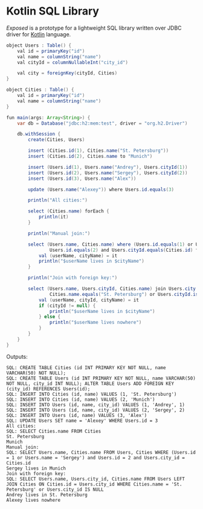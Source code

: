 Kotlin SQL Library
==================

_Exposed_ is a prototype for a lightweight SQL library written over JDBC driver for [Kotlin](https://github.com/JetBrains/kotlin) language.

```java
object Users : Table() {
    val id = primaryKey("id")
    val name = columnString("name")
    val cityId = columnNullableInt("city_id")

    val city = foreignKey(cityId, Cities)
}

object Cities : Table() {
    val id = primaryKey("id")
    val name = columnString("name")
}

fun main(args: Array<String>) {
    var db = Database("jdbc:h2:mem:test", driver = "org.h2.Driver")

    db.withSession {
        create(Cities, Users)

        insert (Cities.id(1), Cities.name("St. Petersburg"))
        insert (Cities.id(2), Cities.name to "Munich")

        insert (Users.id(1), Users.name("Andrey"), Users.cityId(1))
        insert (Users.id(2), Users.name("Sergey"), Users.cityId(2))
        insert (Users.id(3), Users.name("Alex"))

        update (Users.name("Alexey")) where Users.id.equals(3)

        println("All cities:")

        select (Cities.name) forEach {
            println(it)
        }

        println("Manual join:")

        select (Users.name, Cities.name) where (Users.id.equals(1) or Users.name.equals("Sergey")) and
                Users.id.equals(2) and Users.cityId.equals(Cities.id) forEach {
            val (userName, cityName) = it
            println("$userName lives in $cityName")
        }

        println("Join with foreign key:")

        select (Users.name, Users.cityId, Cities.name) join Users.city where
                Cities.name.equals("St. Petersburg") or Users.cityId.isNull() forEach {
            val (userName, cityId, cityName) = it
            if (cityId != null) {
                println("$userName lives in $cityName")
            } else {
                println("$userName lives nowhere")
            }
        }
    }
}
```

Outputs:

    SQL: CREATE TABLE Cities (id INT PRIMARY KEY NOT NULL, name VARCHAR(50) NOT NULL);
    SQL: CREATE TABLE Users (id INT PRIMARY KEY NOT NULL, name VARCHAR(50) NOT NULL, city_id INT NULL); ALTER TABLE Users ADD FOREIGN KEY (city_id) REFERENCES Users(id);
    SQL: INSERT INTO Cities (id, name) VALUES (1, 'St. Petersburg')
    SQL: INSERT INTO Cities (id, name) VALUES (2, 'Munich')
    SQL: INSERT INTO Users (id, name, city_id) VALUES (1, 'Andrey', 1)
    SQL: INSERT INTO Users (id, name, city_id) VALUES (2, 'Sergey', 2)
    SQL: INSERT INTO Users (id, name) VALUES (3, 'Alex')
    SQL: UPDATE Users SET name = 'Alexey' WHERE Users.id = 3
    All cities:
    SQL: SELECT Cities.name FROM Cities
    St. Petersburg
    Munich
    Manual join:
    SQL: SELECT Users.name, Cities.name FROM Users, Cities WHERE (Users.id = 1 or Users.name = 'Sergey') and Users.id = 2 and Users.city_id = Cities.id
    Sergey lives in Munich
    Join with foreign key:
    SQL: SELECT Users.name, Users.city_id, Cities.name FROM Users LEFT JOIN Cities ON Cities.id = Users.city_id WHERE Cities.name = 'St. Petersburg' or Users.city_id IS NULL
    Andrey lives in St. Petersburg
    Alexey lives nowhere
